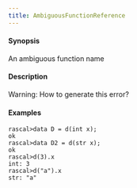 ```yaml
---
title: AmbiguousFunctionReference
---
```


#### Synopsis

An ambiguous function name

#### Description

Warning: How to generate this error? 

#### Examples


```rascal-shell 
rascal>data D = d(int x);
ok
rascal>data D2 = d(str x);
ok
rascal>d(3).x
int: 3
rascal>d("a").x
str: "a"
```


